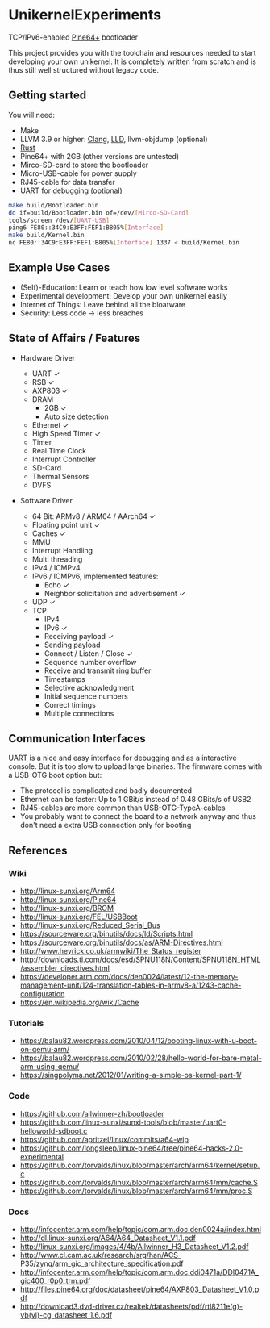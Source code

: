 # UnikernelExperiments
TCP/IPv6-enabled [Pine64+](https://www.pine64.org/?product=pine-a64-board-2gb) bootloader

This project provides you with the toolchain and resources needed to start developing your own unikernel.
It is completely written from scratch and is thus still well structured without legacy code.


## Getting started

You will need:
- Make
- LLVM 3.9 or higher: [Clang](http://clang.llvm.org/get_started.html), [LLD](http://lld.llvm.org), llvm-objdump (optional)
- [Rust](https://www.rust-lang.org/en-US/)
- Pine64+ with 2GB (other versions are untested)
- Mirco-SD-card to store the bootloader
- Micro-USB-cable for power supply
- RJ45-cable for data transfer
- UART for debugging (optional)

```bash
make build/Bootloader.bin
dd if=build/Bootloader.bin of=/dev/[Mirco-SD-Card]
tools/screen /dev/[UART-USB]
ping6 FE80::34C9:E3FF:FEF1:B805%[Interface]
make build/Kernel.bin
nc FE80::34C9:E3FF:FEF1:B805%[Interface] 1337 < build/Kernel.bin
```


## Example Use Cases

- (Self)-Education: Learn or teach how low level software works
- Experimental development: Develop your own unikernel easily
- Internet of Things: Leave behind all the bloatware
- Security: Less code -> less breaches


## State of Affairs / Features

- Hardware Driver
    - UART ✓
    - RSB ✓
    - AXP803 ✓
    - DRAM
        - 2GB ✓
        - Auto size detection
    - Ethernet ✓
    - High Speed Timer ✓
    - Timer
    - Real Time Clock
    - Interrupt Controller
    - SD-Card
    - Thermal Sensors
    - DVFS

- Software Driver
    - 64 Bit: ARMv8 / ARM64 / AArch64 ✓
    - Floating point unit ✓
    - Caches ✓
    - MMU
    - Interrupt Handling
    - Multi threading
    - IPv4 / ICMPv4
    - IPv6 / ICMPv6, implemented features:
        - Echo ✓
        - Neighbor solicitation and advertisement ✓
    - UDP ✓
    - TCP
        - IPv4
        - IPv6 ✓
        - Receiving payload ✓
        - Sending payload
        - Connect / Listen / Close ✓
        - Sequence number overflow
        - Receive and transmit ring buffer
        - Timestamps
        - Selective acknowledgment
        - Initial sequence numbers
        - Correct timings
        - Multiple connections


## Communication Interfaces

UART is a nice and easy interface for debugging and as a interactive console.
But it is too slow to upload large binaries.
The firmware comes with a USB-OTG boot option but:
- The protocol is complicated and badly documented
- Ethernet can be faster: Up to 1 GBit/s instead of 0.48 GBits/s of USB2
- RJ45-cables are more common than USB-OTG-TypeA-cables
- You probably want to connect the board to a network anyway and thus don't need a extra USB connection only for booting


## References

### Wiki
- http://linux-sunxi.org/Arm64
- http://linux-sunxi.org/Pine64
- http://linux-sunxi.org/BROM
- http://linux-sunxi.org/FEL/USBBoot
- http://linux-sunxi.org/Reduced_Serial_Bus
- https://sourceware.org/binutils/docs/ld/Scripts.html
- https://sourceware.org/binutils/docs/as/ARM-Directives.html
- http://www.heyrick.co.uk/armwiki/The_Status_register
- http://downloads.ti.com/docs/esd/SPNU118N/Content/SPNU118N_HTML/assembler_directives.html
- https://developer.arm.com/docs/den0024/latest/12-the-memory-management-unit/124-translation-tables-in-armv8-a/1243-cache-configuration
- https://en.wikipedia.org/wiki/Cache

### Tutorials
- https://balau82.wordpress.com/2010/04/12/booting-linux-with-u-boot-on-qemu-arm/
- https://balau82.wordpress.com/2010/02/28/hello-world-for-bare-metal-arm-using-qemu/
- https://singpolyma.net/2012/01/writing-a-simple-os-kernel-part-1/

### Code
- https://github.com/allwinner-zh/bootloader
- https://github.com/linux-sunxi/sunxi-tools/blob/master/uart0-helloworld-sdboot.c
- https://github.com/apritzel/linux/commits/a64-wip
- https://github.com/longsleep/linux-pine64/tree/pine64-hacks-2.0-experimental
- https://github.com/torvalds/linux/blob/master/arch/arm64/kernel/setup.c
- https://github.com/torvalds/linux/blob/master/arch/arm64/mm/cache.S
- https://github.com/torvalds/linux/blob/master/arch/arm64/mm/proc.S

### Docs
- http://infocenter.arm.com/help/topic/com.arm.doc.den0024a/index.html
- http://dl.linux-sunxi.org/A64/A64_Datasheet_V1.1.pdf
- http://linux-sunxi.org/images/4/4b/Allwinner_H3_Datasheet_V1.2.pdf
- http://www.cl.cam.ac.uk/research/srg/han/ACS-P35/zynq/arm_gic_architecture_specification.pdf
- http://infocenter.arm.com/help/topic/com.arm.doc.ddi0471a/DDI0471A_gic400_r0p0_trm.pdf
- http://files.pine64.org/doc/datasheet/pine64/AXP803_Datasheet_V1.0.pdf
- http://download3.dvd-driver.cz/realtek/datasheets/pdf/rtl8211e(g)-vb(vl)-cg_datasheet_1.6.pdf
